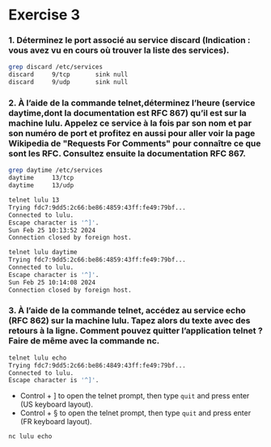 # Exercise 3

### 1. Déterminez le port associé au service discard (Indication : vous avez vu en cours où trouver la liste des services).

```bash
grep discard /etc/services
discard		9/tcp		sink null
discard		9/udp		sink null
```

### 2. À l’aide de la commande telnet,déterminez l’heure (service daytime,dont la documentation est RFC 867) qu’il est sur la machine lulu. Appelez ce service à la fois par son nom et par son numéro de port et profitez en aussi pour aller voir la page Wikipedia de "Requests For Comments" pour connaître ce que sont les RFC. Consultez ensuite la documentation RFC 867.

```bash
grep daytime /etc/services
daytime		13/tcp
daytime		13/udp
```

```bash
telnet lulu 13
Trying fdc7:9dd5:2c66:be86:4859:43ff:fe49:79bf...
Connected to lulu.
Escape character is '^]'.
Sun Feb 25 10:13:52 2024
Connection closed by foreign host.
```

```bash
telnet lulu daytime
Trying fdc7:9dd5:2c66:be86:4859:43ff:fe49:79bf...
Connected to lulu.
Escape character is '^]'.
Sun Feb 25 10:14:08 2024
Connection closed by foreign host.
```

### 3. À l’aide de la commande telnet, accédez au service echo (RFC 862) sur la machine lulu. Tapez alors du texte avec des retours à la ligne. Comment pouvez quitter l’application telnet ? Faire de même avec la commande nc.

```bash
telnet lulu echo
Trying fdc7:9dd5:2c66:be86:4849:43ff:fe49:79bf...
Connected to lulu.
Escape character is '^]'.
```

- Control + ] to open the telnet prompt, then type `quit` and press enter (US keyboard layout).
- Control + § to open the telnet prompt, then type `quit` and press enter (FR keyboard layout).

```bash
nc lulu echo
```